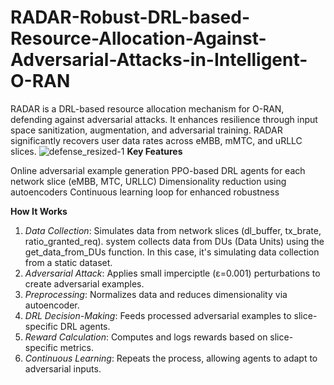 # RADAR-Robust-DRL-based-Resource-Allocation-Against-Adversarial-Attacks-in-Intelligent-O-RAN
RADAR is a DRL-based resource allocation mechanism for O-RAN, defending against adversarial attacks. It enhances resilience through input space sanitization, augmentation, and adversarial training. RADAR significantly recovers user data rates across eMBB, mMTC, and uRLLC slices.
![defense_resized-1](https://github.com/user-attachments/assets/7f47d301-26e8-4ab3-a2b2-57825f60a185)
**Key Features**

Online adversarial example generation
PPO-based DRL agents for each network slice (eMBB, MTC, URLLC)
Dimensionality reduction using autoencoders
Continuous learning loop for enhanced robustness

**How It Works**

1. *Data Collection*: Simulates data from network slices (dl_buffer, tx_brate, ratio_granted_req). system collects data from DUs (Data Units) using the get_data_from_DUs function. In this case, it's simulating data collection from a static dataset.
2. *Adversarial Attack*: Applies small imperciptle  (ε=0.001) perturbations to create adversarial examples.
3. *Preprocessing*: Normalizes data and reduces dimensionality via autoencoder.
4. *DRL Decision-Making*: Feeds processed adversarial examples to slice-specific DRL agents.
5. *Reward Calculation*: Computes and logs rewards based on slice-specific metrics.
6. *Continuous Learning*: Repeats the process, allowing agents to adapt to adversarial inputs.
